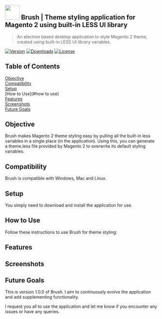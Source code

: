 ## <img src="https://cdn.rawgit.com/piyushwalia/Brush/43d8ae14/icons/png/64x64.png" width="48">   Brush | Theme styling application for Magento 2 using built-in LESS UI library 
> An electron based desktop application to style Magento 2 theme, created using built-in LESS UI library variables.

[![Version](https://img.shields.io/github/package-json/v/piyushwalia/Brush.svg)](https://github.com/piyushwalia/Brush/releases/latest)
[![Downloads](https://img.shields.io/github/downloads/piyushwalia/Brush/total.svg)](https://github.com/piyushwalia/Brush/releases/latest)
[![License](https://img.shields.io/github/license/piyushwalia/Brush.svg)](https://github.com/piyushwalia/Brush/blob/master/LICENSE)

## Table of Contents

[Objective](#objective)<br>
[Compatibility](#compatibility)<br>
[Setup](#setup)<br>
[How to Use](#how to use)<br>
[Features](#features)<br>
[Screenshots](#screenshots)<br>
[Future Goals](#future-goals)<br>

## Objective

Brush makes Magento 2 theme styling easy by pulling all the built-in less variables in a single place (in the application). Using this, you can generate a theme.less file provided by Magento 2 to overwrite its default styling variables.

## Compatibility
Brush is compatible with Windows, Mac and Linux.

## Setup
You simply need to download and install the application for use. 

## How to Use

Follow these instructions to use Brush for theme styling:

## Features

## Screenshots

## Future Goals

This is version 1.0.0 of Brush. I aim to continuously evolve the application and add supplementing functionality. 

I request you all to use the application and let me know if you encounter any issues or have any queries. 
